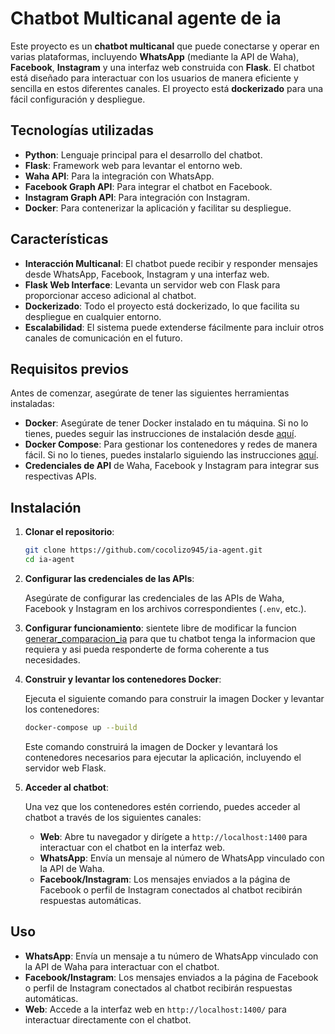 
# Chatbot Multicanal agente de ia

Este proyecto es un **chatbot multicanal** que puede conectarse y operar en varias plataformas, incluyendo **WhatsApp** (mediante la API de Waha), **Facebook**, **Instagram** y una interfaz web construida con **Flask**. El chatbot está diseñado para interactuar con los usuarios de manera eficiente y sencilla en estos diferentes canales. El proyecto está **dockerizado** para una fácil configuración y despliegue.

## Tecnologías utilizadas

- **Python**: Lenguaje principal para el desarrollo del chatbot.
- **Flask**: Framework web para levantar el entorno web.
- **Waha API**: Para la integración con WhatsApp.
- **Facebook Graph API**: Para integrar el chatbot en Facebook.
- **Instagram Graph API**: Para integración con Instagram.
- **Docker**: Para contenerizar la aplicación y facilitar su despliegue.

## Características

- **Interacción Multicanal**: El chatbot puede recibir y responder mensajes desde WhatsApp, Facebook, Instagram y una interfaz web.
- **Flask Web Interface**: Levanta un servidor web con Flask para proporcionar acceso adicional al chatbot.
- **Dockerizado**: Todo el proyecto está dockerizado, lo que facilita su despliegue en cualquier entorno.
- **Escalabilidad**: El sistema puede extenderse fácilmente para incluir otros canales de comunicación en el futuro.

## Requisitos previos

Antes de comenzar, asegúrate de tener las siguientes herramientas instaladas:

- **Docker**: Asegúrate de tener Docker instalado en tu máquina. Si no lo tienes, puedes seguir las instrucciones de instalación desde [aquí](https://www.docker.com/get-started).
- **Docker Compose**: Para gestionar los contenedores y redes de manera fácil. Si no lo tienes, puedes instalarlo siguiendo las instrucciones [aquí](https://docs.docker.com/compose/install/).
- **Credenciales de API** de Waha, Facebook y Instagram para integrar sus respectivas APIs.

## Instalación

1. **Clonar el repositorio**:

   ```bash
   git clone https://github.com/cocolizo945/ia-agent.git
   cd ia-agent
   ```

2. **Configurar las credenciales de las APIs**:

   Asegúrate de configurar las credenciales de las APIs de Waha, Facebook y Instagram en los archivos correspondientes (`.env`, etc.).

3. **Configurar funcionamiento**:
    sientete libre de modificar la funcion [generar_comparacion_ia](https://github.com/cocolizo945/ia-agent/blob/master/src/agent.py#L14) para que tu chatbot tenga la informacion que requiera y asi pueda responderte de forma coherente a tus necesidades.

4. **Construir y levantar los contenedores Docker**:

   Ejecuta el siguiente comando para construir la imagen Docker y levantar los contenedores:

   ```bash
   docker-compose up --build
   ```

   Este comando construirá la imagen de Docker y levantará los contenedores necesarios para ejecutar la aplicación, incluyendo el servidor web Flask.

5. **Acceder al chatbot**:

   Una vez que los contenedores estén corriendo, puedes acceder al chatbot a través de los siguientes canales:
   
   - **Web**: Abre tu navegador y dirígete a `http://localhost:1400` para interactuar con el chatbot en la interfaz web.
   - **WhatsApp**: Envía un mensaje al número de WhatsApp vinculado con la API de Waha.
   - **Facebook/Instagram**: Los mensajes enviados a la página de Facebook o perfil de Instagram conectados al chatbot recibirán respuestas automáticas.

## Uso

- **WhatsApp**: Envía un mensaje a tu número de WhatsApp vinculado con la API de Waha para interactuar con el chatbot.
- **Facebook/Instagram**: Los mensajes enviados a la página de Facebook o perfil de Instagram conectados al chatbot recibirán respuestas automáticas.
- **Web**: Accede a la interfaz web en `http://localhost:1400/` para interactuar directamente con el chatbot.

